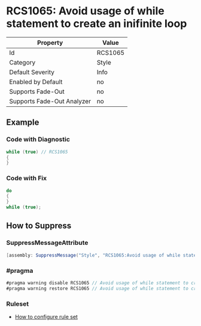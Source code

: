 # RCS1065: Avoid usage of while statement to create an inifinite loop

Property | Value
--- | ---
Id|RCS1065
Category|Style
Default Severity|Info
Enabled by Default|no
Supports Fade\-Out|no
Supports Fade\-Out Analyzer|no

## Example

### Code with Diagnostic

```csharp
while (true) // RCS1065
{
}
```

### Code with Fix

```csharp
do
{
}
while (true);
```

## How to Suppress

### SuppressMessageAttribute

```csharp
[assembly: SuppressMessage("Style", "RCS1065:Avoid usage of while statement to create an inifinite loop.", Justification = "<Pending>")]
```

### \#pragma

```csharp
#pragma warning disable RCS1065 // Avoid usage of while statement to create an inifinite loop.
#pragma warning restore RCS1065 // Avoid usage of while statement to create an inifinite loop.
```

### Ruleset

* [How to configure rule set](../HowToConfigureAnalyzers.md)
